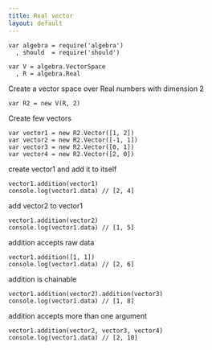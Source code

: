 ```yaml
---
title: Real vector
layout: default
---
```


```
var algebra = require('algebra')
  , should  = require('should')

var V = algebra.VectorSpace
  , R = algebra.Real
```

Create a vector space over Real numbers with dimension 2

```
var R2 = new V(R, 2)
```

Create few vectors

```
var vector1 = new R2.Vector([1, 2])
var vector2 = new R2.Vector([-1, 1])
var vector3 = new R2.Vector([0, 1])
var vector4 = new R2.Vector([2, 0])
```

create vector1 and add it to itself

```
vector1.addition(vector1)
console.log(vector1.data) // [2, 4]
```

add vector2 to vector1

```
vector1.addition(vector2)
console.log(vector1.data) // [1, 5]
```

addition accepts raw data

```
vector1.addition([1, 1])
console.log(vector1.data) // [2, 6]
```

addition is chainable

```
vector1.addition(vector2).addition(vector3)
console.log(vector1.data) // [1, 8]
```

addition accepts more than one argument

```
vector1.addition(vector2, vector3, vector4)
console.log(vector1.data) // [2, 10]
```

